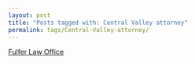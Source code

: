 ```yaml
---
layout: post
title: "Posts tagged with: Central Valley attorney"
permalink: tags/Central-Valley-attorney/
---
```

[Fulfer Law Office](/2011/07/fulfer-law-office)
